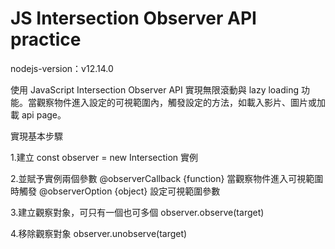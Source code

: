 # JS Intersection Observer API practice

nodejs-version：v12.14.0

使用 JavaScript Intersection Observer API 實現無限滾動與 lazy loading 功能。當觀察物件進入設定的可視範圍內，觸發設定的方法，如載入影片、圖片或加載 api page。

實現基本步驟

1.建立 const observer = new Intersection 實例

2.並賦予實例兩個參數
@observerCallback {function} 當觀察物件進入可視範圍時觸發
@observerOption {object} 設定可視範圍參數

3.建立觀察對象，可只有一個也可多個
observer.observe(target)

4.移除觀察對象
observer.unobserve(target)
